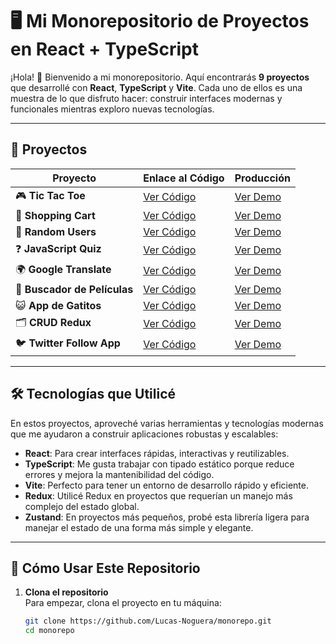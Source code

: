 # 🖥️ Mi Monorepositorio de Proyectos en React + TypeScript

¡Hola! 👋 Bienvenido a mi monorepositorio. Aquí encontrarás **9 proyectos** que desarrollé con **React**, **TypeScript** y **Vite**. Cada uno de ellos es una muestra de lo que disfruto hacer: construir interfaces modernas y funcionales mientras exploro nuevas tecnologías.

---

## 📜 Proyectos

| **Proyecto**                | **Enlace al Código**                                                                 | **Producción**                                                                 |
|-----------------------------|-------------------------------------------------------------------------------------|-------------------------------------------------------------------------------|
| 🎮 **Tic Tac Toe**          | [Ver Código](https://github.com/Lucas-Noguera/ProyectosReact/projects/tic-tac-toe)   | [Ver Demo](https://proyectotictactoe26.netlify.app)                           |
| 🛒 **Shopping Cart**        | [Ver Código](https://github.com/Lucas-Noguera/shoppingcart26)                        | [Ver Demo](https://shoppingcart26.vercel.app)                                |
| 👥 **Random Users**         | [Ver Código](https://github.com/Lucas-Noguera/randomusers26)                         | [Ver Demo](https://randomusers26.vercel.app)                                 |
| ❓ **JavaScript Quiz**      | [Ver Código](https://github.com/Lucas-Noguera/javascriptquiz26)                      | [Ver Demo](https://javascriptquiz26.vercel.app)                              |
| 🌍 **Google Translate**     | [Ver Código](https://github.com/Lucas-Noguera/googletranslate26)                     | [Ver Demo](https://googletranslate26.vercel.app)                             |
| 🎥 **Buscador de Películas**| [Ver Código](https://github.com/Lucas-Noguera/buscadordepeliculas26)                 | [Ver Demo](https://buscadordepeliculas26.vercel.app)                         |
| 😺 **App de Gatitos**       | [Ver Código](https://github.com/Lucas-Noguera/pruebatecnica26)                       | [Ver Demo](https://pruebatecnica26.vercel.app)                               |
| 🗂️ **CRUD Redux**           | [Ver Código](https://github.com/Lucas-Noguera/crudredux26)                          | [Ver Demo](https://crudredux26.vercel.app)                                   |
| 🐦 **Twitter Follow App**   | [Ver Código](https://github.com/Lucas-Noguera/twitterfollow26)                       | [Ver Demo](https://twitterfollow26.vercel.app)                               |

---

## 🛠️ Tecnologías que Utilicé

En estos proyectos, aproveché varias herramientas y tecnologías modernas que me ayudaron a construir aplicaciones robustas y escalables:

- **React**: Para crear interfaces rápidas, interactivas y reutilizables.  
- **TypeScript**: Me gusta trabajar con tipado estático porque reduce errores y mejora la mantenibilidad del código.  
- **Vite**: Perfecto para tener un entorno de desarrollo rápido y eficiente.  
- **Redux**: Utilicé Redux en proyectos que requerían un manejo más complejo del estado global.  
- **Zustand**: En proyectos más pequeños, probé esta librería ligera para manejar el estado de una forma más simple y elegante.  

---

## 🚀 Cómo Usar Este Repositorio

1. **Clona el repositorio**  
   Para empezar, clona el proyecto en tu máquina:  
   ```bash
   git clone https://github.com/Lucas-Noguera/monorepo.git
   cd monorepo

